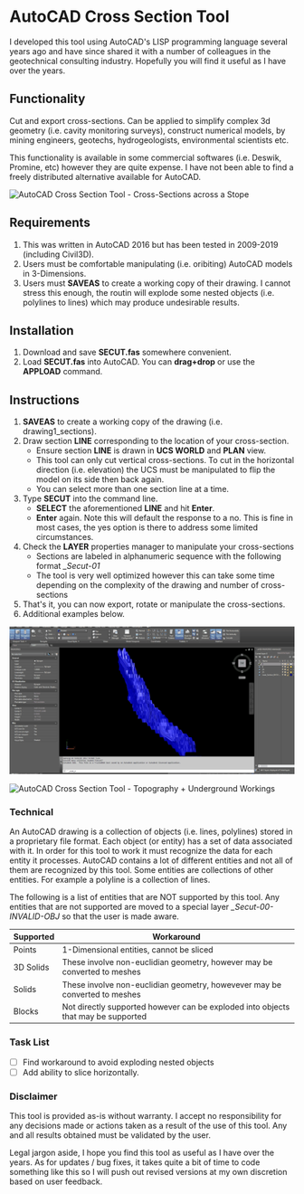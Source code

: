# AutoCAD Cross Section Tool
I developed this tool using AutoCAD's LISP programming language several years ago and have since shared it with a number of colleagues in the geotechnical consulting industry. Hopefully you will find it useful as I have over the years.

## Functionality
Cut and export cross-sections. Can be applied to simplify complex 3d geometry (i.e. cavity monitoring surveys), construct numerical models, by mining engineers, geotechs, hydrogeologists, environmental scientists etc.

This functionality is available in some commercial softwares (i.e. Deswik, Promine, etc) however they are quite expense. I have not been able to find a freely distributed alternative available for AutoCAD.

![AutoCAD Cross Section Tool - Cross-Sections across a Stope](https://github.com/akatragjini/autocad-cross_section_tool/blob/master/README/Example_1.gif)


## Requirements
1. This was written in AutoCAD 2016 but has been tested in 2009-2019 (including Civil3D).
2. Users must be comfortable manipulating (i.e. oribiting) AutoCAD models in 3-Dimensions.
3. Users must **SAVEAS** to create a working copy of their drawing. I cannot stress this enough, the routin will explode some nested objects (i.e. polylines to lines) which may produce undesirable results.

## Installation
1. Download and save **SECUT.fas** somewhere convenient. 
2. Load **SECUT.fas** into AutoCAD. You can **drag+drop** or use the **APPLOAD** command.

## Instructions
1. **SAVEAS** to create a working copy of the drawing (i.e. drawing1_sections).
2. Draw section **LINE** corresponding to the location of your cross-section.
     - Ensure section **LINE** is drawn in **UCS WORLD** and **PLAN** view.
     - This tool can only cut vertical cross-sections. To cut in the horizontal direction (i.e. elevation) the UCS must be manipulated to flip the model on its side then back again.
     - You can select more than one section line at a time.
3. Type **SECUT** into the command line.
     - **SELECT** the aforementioned **LINE** and hit **Enter**.
     - **Enter** again. Note this will default the response to a no. This is fine in most cases, the yes option is there to address some limited circumstances.
4. Check the **LAYER** properties manager to manipulate your cross-sections
     - Sections are labeled in alphanumeric sequence with the following format *_Secut-01*
     - The tool is very well optimized however this can take some time depending on the complexity of the drawing and number of cross-sections
5. That's it, you can now export, rotate or manipulate the cross-sections.
6. Additional examples below.

![AutoCAD Cross Section Tool - Cavity Monitoring Survey](https://github.com/akatragjini/autocad-cross_section_tool/blob/master/README/Example_2.gif)

![AutoCAD Cross Section Tool - Topography + Underground Workings](https://github.com/akatragjini/autocad-cross_section_tool/blob/master/README/Example_3.gif)


### Technical 
An AutoCAD drawing is a collection of objects (i.e. lines, polylines) stored in a proprietary file format. Each object (or entity) has a set of data associated with it. In order for this tool to work it must recognize the data for each entity it processes. AutoCAD contains a lot of different entities and not all of them are recognized by this tool. Some entities are collections of other entities. For example a polyline is a collection of lines. 

The following is a list of entities that are NOT supported by this tool. Any entities that are not supported are moved to a special layer *_Secut-00-INVALID-OBJ* so that the user is made aware.

| Supported | Workaround |
| --- | --- |
| Points | 1-Dimensional entities, cannot be sliced |
| 3D Solids | These involve non-euclidian geometry, however may be converted to meshes |
| Solids | These involve non-euclidian geometry, howevever may be converted to meshes  |
| Blocks | Not directly supported however can be exploded into objects that may be supported  |
    

### Task List

- [ ] Find workaround to avoid exploding nested objects
- [ ] Add ability to slice horizontally.

### Disclaimer

This tool is provided as-is without warranty. I accept no responsibility for any decisions made or actions taken as a result of the use of this tool. Any and all results obtained must be validated by the user.

Legal jargon aside, I hope you find this tool as useful as I have over the years. As for updates / bug fixes, it takes quite a bit of time to code something like this so I will push out revised versions at my own discretion based on user feedback.   
